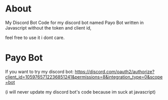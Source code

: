 # About
My Discord Bot Code for my discord bot named Payo Bot written in Javascript without the token and client id,


feel free to use it i dont care.






# Payo Bot
If you want to try my discord bot:
https://discord.com/oauth2/authorize?client_id=1059765712236851241&permissions=8&integration_type=0&scope=bot




(i will never update my discord bot's code because im suck at javascript)
